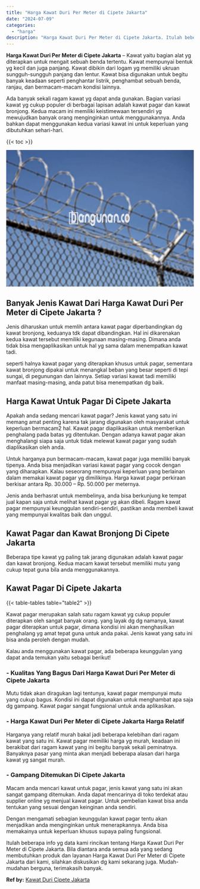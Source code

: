 ```yaml
---
title: "Harga Kawat Duri Per Meter di Cipete Jakarta"
date: "2024-07-09"
categories: 
  - "harga"
description: "Harga Kawat Duri Per Meter di Cipete Jakarta. Itulah beberapa info yg data kami rincikan tentang Harga Kawat Duri Per Meter di Cipete Jakarta. Bila diantara..."
---
```


**Harga Kawat Duri Per Meter di Cipete Jakarta** – Kawat yaitu bagian alat yg diterapkan untuk mengait sebuah benda tertentu. Kawat mempunyai bentuk yg kecil dan juga panjang. Kawat dibikin dari logam yg memiliki ukruan sungguh-sungguh panjang dan lentur. Kawat bisa digunakan untuk begitu banyak keadaan seperti penghantar listrik, penghambat sebuah benda, ranjau, dan bermacam-macam kondisi lainnya.

Ada banyak sekali ragam kawat yg dapat anda gunakan. Bagian variasi kawat yg cukup populer di berbagai lapisan adalah kawat pagar dan kawat bronjong. Kedua macam ini memiliki keistimewaan tersendiri yg mewujudkan banyak orang menginginkan untuk menggunakannya. Anda bahkan dapat menggunakan kedua variasi kawat ini untuk keperluan yang dibutuhkan sehari-hari.

{{< toc >}}

![Harga Kawat Duri Per Meter di Cipete Jakarta](/images/jual-kawat-murah31.png)

## Banyak Jenis Kawat Dari Harga Kawat Duri Per Meter di Cipete Jakarta ?

Jenis diharuskan untuk memlih antara kawat pagar diperbandingkan dg kawat bronjong, keduanya tdk dapat dibandingkan. Hal ini dikarenakan kedua kawat tersebut memiliki kegunaan masing-masing. Dimana anda tidak bisa mengaplikasikan untuk hal yg sama dalam menempatkan kawat tadi.

seperti halnya kawat pagar yang diterapkan khusus untuk pagar, sementara kawat bronjong dipakai untuk menangkal beban yang besar seperti di tepi sungai, di pegunungan dan lainnya. Setiap variasi kawat tadi memiliki manfaat masing-masing, anda patut bisa menempatkan dg baik.

## Harga Kawat Untuk Pagar Di Cipete Jakarta

Apakah anda sedang mencari kawat pagar? Jenis kawat yang satu ini memang amat penting karena tak jarang digunakan oleh masyarakat untuk keperluan bermacam2 hal. Kawat pagar diaplikasikan untuk memberikan penghalang pada batas yg ditentukan. Dengan adanya kawat pagar akan menghalangi siapa saja untuk tidak melewat kawat pagar yang sudah diaplikasikan oleh anda.

Untuk harganya pun bermacam-macam, kawat pagar juga memiliki banyak tipenya. Anda bisa menjadikan variasi kawat pagar yang cocok dengan yang diharapkan. Kalau seseorang mempunyai keperluan yang berlainan dalam memakai kawat pagar yg dimilikinya. Harga kawat pagar perkiraan berkisar antara Rp. 30.000 – Rp. 50.000 per meternya.

Jenis anda berhasrat untuk membelinya, anda bisa berkunjung ke tempat jual kapan saja untuk melihat kawat pagar yg akan dibeli. Ragam kawat pagar mempunyai keunggulan sendiri-sendiri, pastikan anda membeli kawat yang mempunyai kwalitas baik dan unggul.

## Kawat Pagar dan Kawat Bronjong Di Cipete Jakarta

Beberapa tipe kawat yg paling tak jarang digunakan adalah kawat pagar dan kawat bronjong. Kedua macam kawat tersebut memiliki mutu yang cukup tepat guna bila anda menggunakannya.

## Kawat Pagar Di Cipete Jakarta

{{< table-tables table="table2" >}}

Kawat pagar merupakan salah satu ragam kawat yg cukup populer diterapkan oleh sangat banyak orang. yang layak dg dg namanya, kawat pagar diterapkan untuk pagar, dimana kondisi ini akan menghasilkan penghalang yg amat tepat guna untuk anda pakai. Jenis kawat yang satu ini bisa anda peroleh dengan mudah.

Kalau anda menggunakan kawat pagar, ada beberapa keunggulan yang dapat anda temukan yaitu sebagai berikut!

### \- Kualitas Yang Bagus Dari Harga Kawat Duri Per Meter di Cipete Jakarta

Mutu tidak akan diragukan lagi tentunya, kawat pagar mempunyai mutu yang cukup bagus. Kondisi ini dapat digunakan untuk menghambat apa saja dg gampang. Kawat pagar sangat fungsional untuk anda aplikasikan.

### \- Harga Kawat Duri Per Meter di Cipete Jakarta Harga Relatif

Harganya yang relatif murah bakal jadi beberapa kelebihan dari ragam kawat yang satu ini. Kawat pagar memiliki harga yg murah, keadaan ini berakibat dari ragam kawat yang ini begitu banyak sekali peminatnya. Banyaknya pasar yang minta akan menjadi beberapa alasan dari harga kawat yg sangat murah.

### \- Gampang Ditemukan Di Cipete Jakarta

Macam anda mencari kawat untuk pagar, jenis kawat yang satu ini akan sangat gampang ditemukan. Anda dapat mencarinya di toko terdekat atau supplier online yg menjual kawat pagar. Untuk pembelian kawat bisa anda tentukan yang sesuai dengan keinginan anda sendiri.

Dengan mengamati sebagian keunggulan kawat pagar tentu akan menjadikan anda menginginkan untuk menerapkannya. Anda bisa memakainya untuk keperluan khusus supaya paling fungsional.

Itulah beberapa info yg data kami rincikan tentang Harga Kawat Duri Per Meter di Cipete Jakarta. Bila diantara anda semua ada yang sedang membutuhkan produk dan layanan Harga Kawat Duri Per Meter di Cipete Jakarta dari kami, silahkan diskusikan dg kami sekarang juga. Mudah-mudahan berguna, terimakasih banyak.

**Ref by:** [Kawat Duri Cipete Jakarta](https://id.wikipedia.org/wiki/Kawat)
